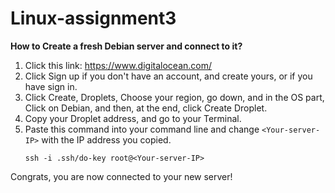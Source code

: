 # Linux-assignment3

**How to Create a fresh Debian server and connect to it?** 
1) Click this link: https://www.digitalocean.com/
2) Click Sign up if you don't have an account, and create yours, or if you have sign in.
3) Click Create, Droplets, Choose your region, go down, and in the OS part, Click on Debian, and then, at the end, click Create Droplet.
4) Copy your Droplet address, and go to your Terminal.
5) Paste this command into your command line and change ```<Your-server-IP>``` with the IP address you copied.
   ```
   ssh -i .ssh/do-key root@<Your-server-IP>
   ```
Congrats, you are now connected to your new server!
